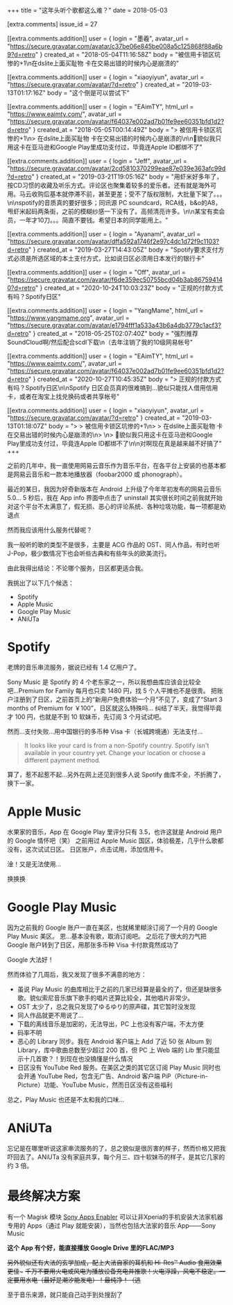 +++
title = "这年头听个歌都这么难？"
date = 2018-05-03

[extra.comments]
issue_id = 27

[[extra.comments.addition]]
user = { login = "墨羲", avatar_url = "https://secure.gravatar.com/avatar/c37be06e845be008a5c125868f88a6b9?d=retro" }
created_at = "2018-05-04T11:16:58Z"
body = "被信用卡锁区坑惨的+1\n在dslite上面买耻物 卡在交易出错的时候内心是崩溃的"

[[extra.comments.addition]]
user = { login = "xiaoyiyun", avatar_url = "https://secure.gravatar.com/avatar/?d=retro" }
created_at = "2019-03-13T01:17:16Z"
body = "这个倒是可以尝试下"

[[extra.comments.addition]]
user = { login = "EAimTY", html_url = "https://www.eaimty.com/", avatar_url = "https://secure.gravatar.com/avatar/f64037e002ad7b01fe9ee60351bfd1d2?d=retro" }
created_at = "2018-05-05T00:14:49Z"
body = "> 被信用卡锁区坑惨的+1\n> 在dslite上面买耻物 卡在交易出错的时候内心是崩溃的\n\n🤣貌似我只用这卡在亚马逊和Google Play里成功支付过，毕竟连Apple ID都绑不了"

[[extra.comments.addition]]
user = { login = "Jeff", avatar_url = "https://secure.gravatar.com/avatar/2cd5810370299eae87e039e363afc99d?d=retro" }
created_at = "2019-03-21T19:05:16Z"
body = "用虾米好多年了，按CD习惯的收藏及听乐方式。评论区也聚集着较多的爱乐者。还有就是海外可用。马云收购后基本就停滞不前，甚至更差；受不了版权限制，大批量下架了。。。\n\nspotify的音质真的要好很多；同讯源 PC soundcard，RCA线，b&o的A8，甩虾米起码两条街，之前的模糊纱感一下没有了。高频清亮许多。\n\n某宝有卖会员，一年才10刀。。。简直不要钱。希望日本的同学能用上。"

[[extra.comments.addition]]
user = { login = "Ayanami", avatar_url = "https://secure.gravatar.com/avatar/dffa592a1746f2e97c4dc1d72f9c1103?d=retro" }
created_at = "2019-03-27T14:43:05Z"
body = "Spotify要求支付方式必须是所选区域的本土支付方式，比如说日区必须用日本发行的银行卡"

[[extra.comments.addition]]
user = { login = "Off", avatar_url = "https://secure.gravatar.com/avatar/f6de359ec50755bcd04b3ab867594140?d=retro" }
created_at = "2020-10-24T10:03:23Z"
body = "正规的付款方式有吗？Spotify日区"

[[extra.comments.addition]]
user = { login = "YangMame", html_url = "https://www.yangmame.org", avatar_url = "https://secure.gravatar.com/avatar/e1794fff1a533a43b6a4db3779c1acf3?d=retro" }
created_at = "2018-05-25T02:07:40Z"
body = "强烈推荐SoundCloud啊/然后配合scdl下载\n（去年注销了我的10级网易帐号"

[[extra.comments.addition]]
user = { login = "EAimTY", html_url = "https://www.eaimty.com/", avatar_url = "https://secure.gravatar.com/avatar/f64037e002ad7b01fe9ee60351bfd1d2?d=retro" }
created_at = "2020-10-27T10:45:35Z"
body = "> 正规的付款方式有吗？Spotify日区\n\nSpotify 日区会员真的很难搞到...貌似只能找人借用信用卡，或者在淘宝上找兑换码或者共享帐号"

[[extra.comments.addition]]
user = { login = "xiaoyiyun", avatar_url = "https://secure.gravatar.com/avatar/?d=retro" }
created_at = "2019-03-13T01:18:07Z"
body = "> > 被信用卡锁区坑惨的+1\n> > 在dslite上面买耻物 卡在交易出错的时候内心是崩溃的\n> \n> 🤣貌似我只用这卡在亚马逊和Google Play里成功支付过，毕竟连Apple ID都绑不了\n\n对啊现在真是越来越不好搞了"
+++

之前的几年中，我一直使用网易云音乐作为音乐平台，在各平台上安装的也基本都是网易云音乐和一款本地播放器（foobar2000 或 phonograph）。

最近的某日，我因为好奇新版本在 Android 上升级了今年年初发布的网易云音乐 5.0...
5 秒后，我在 App info 界面中点击了 uninstall
其实很长时间之前我就开始对这个平台不太满意了，假无损、恶心的评论系统、各种垃圾功能，每一项都是劝退点

然而我应该用什么服务代替呢？

<!--more-->

我一般听的歌的类型不是很多，主要是 ACG 作品的 OST、同人作品，有时也听 J-Pop，极少数情况下也会听些古典和有些年头的欧美流行。

由此我得出结论：不论哪个服务，日区都更适合我。

我挑出了以下几个候选：

- Spotify
- Apple Music
- Google Play Music
- ANiUTa

# Spotify

老牌的音乐串流服务，据说已经有 1.4 亿用户了。

Sony Music 是 Spotify 的 4 个老东家之一，所以我想曲库应该会比较全吧...Premium for Family 每月也只卖 1480 円，找 5 个人平摊也不是很贵。
把账户注册到了日区，之前首页上的“新用户免费体验一个月”不见了，变成了“Start 3 months of Premium for ￥100”，日区就这么特殊吗...
纠结了半天，我觉得毕竟才 100 円，也就是不到 10 软妹币，先订阅 3 个月试试吧。

然而...支付失败...用中国银行的多币种 Visa 卡（长城跨境通）无法支付...

> It looks like your card is from a non-Spotify country.
> Spotify isn't available in your country yet. Change your location or choose a different payment method.

算了，惹不起惹不起...另外在网上还见到很多人说 Spotify 曲库不全，不折腾了，换下一家。

# Apple Music

水果家的音乐，App 在 Google Play 里评分只有 3.5，也许这就是 Android 用户的 Google 情怀吧（笑）
之前用过 Apple Music 国区，体验极差，几乎什么歌都没有，这次试试日区。
日区账户，点击试用，添加信用卡。

淦！又是无法使用...

换换换

# Google Play Music

因为之前我的 Google 账户一直在美区，也就稀里糊涂订阅了一个月的 Google Play Music 美区。
恩...基本没有歌，取消订阅吧。
之后花了很大的力气把 Google 账户转到了日区，用那张多币种 Visa 卡付款竟然成功了

Google 大法好！

然而体验了几周后，我又发现了很多不满意的地方：

- 虽说 Play Music 的曲库相比于之前的几家已经算是最全的了，但还是缺很多歌。貌似索尼音乐旗下歌手的唱片还算比较全，其他唱片非常少。
- OST 太少了，总之我只发现了ゆるゆり的原声碟，其它暂时没发现
- 同人作品就更不用说了...
- 下载的离线音乐是加密的，无法导出，PC 上也没有客户端，不太方便
- 码率不明
- 恶心的 Library 同步。我在 Android 客户端上 Add 了近 50 张 Album 到 Library，库中歌曲总数至少超过 200 首，但 PC 上 Web 端的 Lib 里只能显示十几首歌？！到现在也没搞懂是什么情况
- 日区没有 YouTube Red 服务。在美区之类的其它区订阅 Play Music 同时也会开通 YouTube Red，包含无广告、Android 客户端 PiP（Picture-in-Picture）功能、YouTube Music，然而日区没有这些福利

总之，Play Music 也还是不太和我的口味...

# ANiUTa

忘记是在哪里听说这家串流服务的了，总之貌似是很厉害的样子，然而价格又把我吓回去了。ANiUTa 没有家庭共享，每个月三、四十软妹币的样子，是其它几家的约 3 倍。

# 最终解决方案

有一个 Magisk 模块 [Sony Apps Enabler](https://forum.xda-developers.com/apps/magisk/module-sony-apps-enabler-systemless-t3620100) 可以让非Xperia的手机安装大法家机器专用的 Apps（通过 Play 就能安装），当然也包括大法家的音乐 App——Sony Music

**这个 App 有个好，能直接播放 Google Drive 里的FLAC/MP3**

~~另外貌似还有大法的玄学加成，配上大法自家的耳机和 Hi-Res™ Audio 食用效果更佳~~~
~~千万不要用火电或风电为播放设备充电并推歌！火电浮躁，风电不稳定。一定要用水电（最好是潮汐能发电）！最纯净！（逃~~

至于音乐来源，就只能自己动手到处搜刮了
